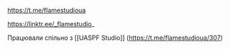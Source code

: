 https://t.me/flamestudioua

https://linktr.ee/_flamestudio_

Працювали спільно з [[UASPF Studio]] (https://t.me/flamestudioua/307)